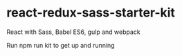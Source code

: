 # react-redux-sass-starter-kit
React with Sass, Babel ES6, gulp and webpack

Run npm run kit to get up and running
